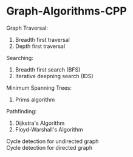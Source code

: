 # Graph-Algorithms-CPP

Graph Traversal:
1. Breadth first traversal
2. Depth first traversal

Searching:
1. Breadth first search (BFS)
2. Iterative deepning search (IDS)

Minimum Spanning Trees:
1. Prims algorithm

Pathfinding:
1. Dijkstra's Algorithm
2. Floyd-Warshall's Algorithm

Cycle detection for undirected graph<br>
Cycle detection for directed graph
